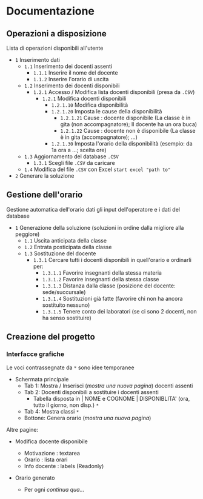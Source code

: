 Documentazione
==============

Operazioni a disposizione
-------------------------

Lista di operazioni disponibili all'utente

- `1` Inserimento dati
    - `1.1` Inserimento dei docenti assenti
        - `1.1.1` Inserire il nome del docente
        - `1.1.2` Inserire l'orario di uscita
    - `1.2` Inserimento dei docenti disponibili
        - `1.2.1` Accesso / Modifica lista docenti disponibili (presa da `.CSV`)
            - `1.2.1` Modifica docenti disponibili  
                - `1.2.1.10` Modifica disponibilità
                - `1.2.1.20` Imposta le cause della disponibilità
                    - `1.2.1.21` Cause : docente disponibile (La classe è in gita (non accompagnatore); Il docente ha un ora buca)     
                    - `1.2.1.22` Cause : docente non è disponibile (La classe è in gita (accompagnatore); ...)     
                - `1.2.1.30` Imposta l'orario della disponibilità (esempio: da 1a ora a ...; scelta ore)
    - `1.3` Aggiornamento del database `.CSV`
        - `1.3.1` Scegli file `.CSV` da caricare   
    - `1.4` Modifica del file `.CSV` con Excel `start excel "path to"`
- `2` Generare la soluzione

Gestione dell'orario
--------------------

Gestione automatica dell'orario dati gli input dell'operatore e i dati del database

- `1` Generazione della soluzione (soluzioni in ordine dalla migliore alla peggiore)
    - `1.1` Uscita anticipata della classe    
    - `1.2` Entrata posticipata della classe    
    - `1.3` Sostituzione del docente   
        - `1.3.1` Cercare tutti i docenti disponibili in quell'orario e ordinarli per:
            - `1.3.1.1` Favorire insegnanti della stessa materia
            - `1.3.1.2` Favorire insegnanti della stessa classe
            - `1.3.1.3` Distanza dalla classe (posizione del docente: sede/succursale)
            - `1.3.1.4` Sostituzioni già fatte (favorire chi non ha ancora sostituito nessuno)
            - `1.3.1.5` Tenere conto dei laboratori (se ci sono 2 docenti, non ha senso sostituire)

Creazione del progetto
----------------------

### Interfacce grafiche

Le voci contrassegnate da `*` sono idee temporanee

- Schermata principale
    - Tab 1: Mostra / Inserisci (*mostra una nuova pagina*) docenti assenti 
    - Tab 2: Docenti disponibili a sostituire i docenti assenti
        - Tabella disposta in | NOME e COGNOME | DISPONIBLITA' (ora, tutto il giorno, non disp.) `*`
    - Tab 4: Mostra classi `*`
    - Bottone: Genera orario (*mostra una nuova pagina*)

Altre pagine:
- Modifica docente disponibile
    - Motivazione : textarea
    - Orario : lista orari
    - Info docente : labels (Readonly)

- Orario generato
    - Per ogni *continua qua...*    
